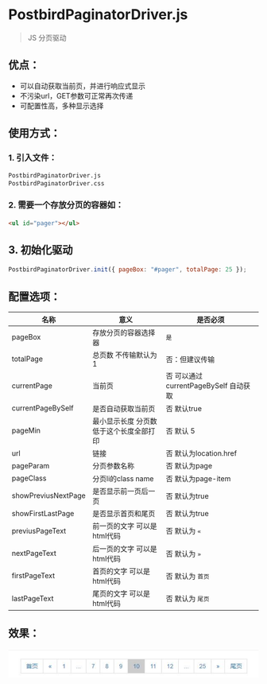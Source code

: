 # PostbirdPaginatorDriver.js
> JS 分页驱动

## 优点：
- 可以自动获取当前页，并进行响应式显示
- 不污染url，GET参数可正常再次传递
- 可配置性高，多种显示选择
## 使用方式：

### 1. 引入文件：
```
PostbirdPaginatorDriver.js
PostbirdPaginatorDriver.css
```
### 2. 需要一个存放分页的容器如：
```html
<ul id="pager"></ul>
```
## 3. 初始化驱动

```javascript
PostbirdPaginatorDriver.init({ pageBox: "#pager", totalPage: 25 });
```

## 配置选项：

<table class="table table-striped table-hover">
                <thead>
                    <tr>
                        <th>名称</th>
                        <th>意义</th>
                        <th>是否必须</th>
                    </tr>
                </thead>
                <tbody>
                    <tr>
                        <td>pageBox</td>
                        <td>存放分页的容器选择器</td>
                        <td><code>是</code></td>
                    </tr>
                    <tr>
                        <td>totalPage</td>
                        <td>总页数 不传输默认为 1</td>
                        <td>否：但建议传输</td>
                    </tr>
                    <tr>
                        <td>currentPage</td>
                        <td>当前页</td>
                        <td>否 可以通过currentPageBySelf 自动获取</td>
                    </tr>
                    <tr>
                        <td>currentPageBySelf</td>
                        <td>是否自动获取当前页</td>
                        <td>否 默认true</td>
                    </tr>
                    <tr>
                        <td>pageMin</td>
                        <td>最小显示长度 分页数低于这个长度全部打印</td>
                        <td>否 默认 5</td>
                    </tr>
                    <tr>
                        <td>url</td>
                        <td>链接</td>
                        <td>否 默认为location.href</td>
                    </tr>
                    <tr>
                        <td>pageParam</td>
                        <td>分页参数名称</td>
                        <td>否 默认为page</td>
                    </tr>
                    <tr>
                        <td>pageClass</td>
                        <td>分页li的class name</td>
                        <td>否 默认为page-item</td>
                    </tr>
                    <tr>
                        <td>showPreviusNextPage</td>
                        <td>是否显示前一页后一页</td>
                        <td>否 默认为true</td>
                    </tr>
                    <tr>
                        <td>showFirstLastPage</td>
                        <td>是否显示首页和尾页</td>
                        <td>否 默认为true</td>
                    </tr>
                    <tr>
                        <td>previusPageText</td>
                        <td> 前一页的文字 可以是html代码</td>
                        <td>否 默认为 <code>&laquo;</code></td>
                    </tr>
                    <tr>
                        <td>nextPageText</td>
                        <td> 后一页的文字 可以是html代码</td>
                        <td>否 默认为 <code>&raquo;</code></td>
                    </tr>
                    <tr>
                        <td>firstPageText</td>
                        <td> 首页的文字 可以是html代码</td>
                        <td>否 默认为 <code>首页</code></td>
                    </tr>
                    <tr>
                        <td>lastPageText</td>
                        <td> 尾页的文字 可以是html代码</td>
                        <td>否 默认为 <code>尾页</code></td>
                    </tr>
                </tbody>
            </table>

## 效果：

<img src="./demo.jpg"/>
